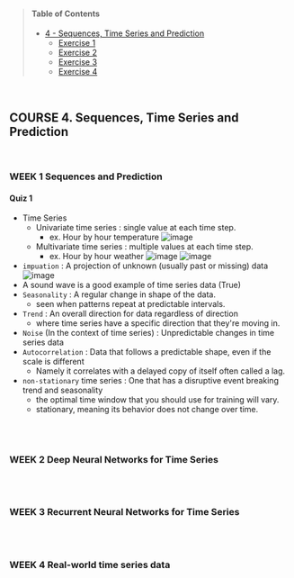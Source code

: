 >#### Table of Contents
> - [4 - Sequences, Time Series and Prediction](#4)
>   - [Exercise 1](#4-1)
>   - [Exercise 2](#4-2)
>   - [Exercise 3](#4-3)
>   - [Exercise 4](#4-4)

</br>

<a name='4'></a>
## COURSE 4. Sequences, Time Series and Prediction

</br>

<a name='4-1'></a>
### WEEK 1 Sequences and Prediction
#### Quiz 1
- Time Series
  - Univariate time series : single value at each time step.
    - ex. Hour by hour temperature
    ![image](https://user-images.githubusercontent.com/79742748/136352506-e8bbf02d-c29c-4a80-93dd-9b72caafa2cf.png)
  - Multivariate time series : multiple values at each time step.
    -  ex. Hour by hour weather 
     ![image](https://user-images.githubusercontent.com/79742748/136358745-83063bbe-b829-4b00-bf5c-2a4182662717.png)
     ![image](https://user-images.githubusercontent.com/79742748/136358885-b0c83a59-c041-4e41-999a-a6261acc4cf0.png)
- `impuation` : A projection of unknown (usually past or missing) data
  ![image](https://user-images.githubusercontent.com/79742748/136359563-ded8bbf7-6262-4b54-a4ae-a002bf09d6dc.png)
- A sound wave is a good example of time series data (True)
- `Seasonality` : A regular change in shape of the data. 
  - seen when patterns repeat at predictable intervals. 
- `Trend` : An overall direction for data regardless of direction
  - where time series have a specific direction that they're moving in. 
- `Noise` (In the context of time series) : Unpredictable changes in time series data
- `Autocorrelation` : Data that follows a predictable shape, even if the scale is different
  - Namely it correlates with a delayed copy of itself often called a lag. 
- `non-stationary` time series : One that has a disruptive event breaking trend and seasonality
  - the optimal time window that you should use for training will vary. 
  - stationary, meaning its behavior does not change over time.


</br>
</br>

<a name='4-2'></a>
### WEEK 2 Deep Neural Networks for Time Series

</br>
</br>


<a name='4-3'></a>
### WEEK 3 Recurrent Neural Networks for Time Series

</br>
</br>


<a name='4-4'></a>
### WEEK 4 Real-world time series data

